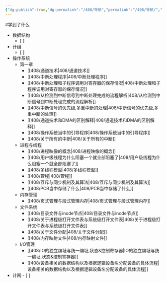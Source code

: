 ```yaml
---
{"dg-publish":true,"dg-permalink":"/408/导航","permalink":"/408/导航/","dgShowBacklinks":true,"dgShowLocalGraph":true,"dgShowInlineTitle":true}
---
```


#学到了什么 
- 数据结构
	- [ ] 
- 计组
	- [ ] 
- 操作系统
	- 第一章
		- [[408/通道技术\|408/通道技术]]
		- [[408/中断处理程序\|408/中断处理程序]]
		- [[408/中断处理和子程序调用对寄存器的保存情况\|408/中断处理和子程序调用对寄存器的保存情况]]
		- [[408/从检测到中断信号到中断处理完成的流程解析\|408/从检测到中断信号到中断处理完成的流程解析]]
		- [[408/中断信号的优先级,多重中断的处理\|408/中断信号的优先级,多重中断的处理]]
		- [[408/通道技术和DMA的区别解释\|408/通道技术和DMA的区别解释]]
		- [[408/操作系统当中的引导程序\|408/操作系统当中的引导程序]]
		- [[408/关于所有的中断\|408/关于所有的中断]]
	- 进程与线程
		- [[408/进程映像的概念\|408/进程映像的概念]]
		- [[408/用户级线程为什么阻塞一个就全部阻塞了\|408/用户级线程为什么阻塞一个就全部阻塞了]]
		- [[408/多线程模型\|408/多线程模型]]
		- [[408/管程\|408/管程]]
		- [[408/互斥与同步机制及其算法\|408/互斥与同步机制及其算法]]
		- [[408/PCB当中存储了什么\|408/PCB当中存储了什么]]
	- 内存管理
		- [[408/页式管理与段式管理内存\|408/页式管理与段式管理内存]]
	- 文件系统
		- [[408/目录文件与inode节点\|408/目录文件与inode节点]]
		- [[408/关于进程级打开文件表与系统级打开文件表\|408/关于进程级打开文件表与系统级打开文件表]]
		- [[408/关于文件分配\|408/关于文件分配]]
		- [[408/内存映射文件\|408/内存映射文件]]
	- I/O管理
		- [[408/IO的独立编址与统一编址,状态&控制寄存器\|IO的独立编址与统一编址,状态&控制寄存器]]
		- [[408/设备相关的数据结构以及根据逻辑设备名分配设备的具体流程\|设备相关的数据结构以及根据逻辑设备名分配设备的具体流程]]
- 计网
		- [ ]
